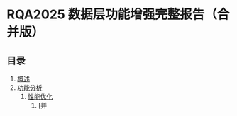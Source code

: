 # RQA2025 数据层功能增强完整报告（合并版）

## 目录

1. [概述](#1-概述)
2. [功能分析](#2-功能分析)
   1. [性能优化](#21-性能优化)
      1. [并